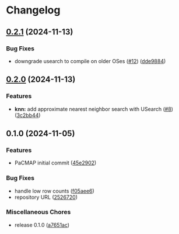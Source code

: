 # Changelog

## [0.2.1](https://github.com/beamform/pacmap-rs/compare/v0.2.0...v0.2.1) (2024-11-13)


### Bug Fixes

* downgrade usearch to compile on older OSes ([#12](https://github.com/beamform/pacmap-rs/issues/12)) ([dde9884](https://github.com/beamform/pacmap-rs/commit/dde9884eab427a9adf668bdf50d08ba96dc3792c))

## [0.2.0](https://github.com/beamform/pacmap-rs/compare/v0.1.0...v0.2.0) (2024-11-13)


### Features

* **knn:** add approximate nearest neighbor search with USearch ([#8](https://github.com/beamform/pacmap-rs/issues/8)) ([3c2bb44](https://github.com/beamform/pacmap-rs/commit/3c2bb440d312d5fdb35ee3e3f5f660eab7542aa1))

## 0.1.0 (2024-11-05)

### Features

* PaCMAP initial
  commit ([45e2902](https://github.com/beamform/pacmap-rs/commit/45e290235bb5bac72bbb6b4483ec1d9eeadb46df))

### Bug Fixes

* handle low row
  counts ([f05aee6](https://github.com/beamform/pacmap-rs/commit/f05aee613da57c182342a12c415b5fc44c4e9514))
* repository URL ([2526720](https://github.com/beamform/pacmap-rs/commit/25267200067a124eadd1a8b27b28a5fc3da07391))

### Miscellaneous Chores

* release 0.1.0 ([a7651ac](https://github.com/beamform/pacmap-rs/commit/a7651ac079d65a2630215798f9178f33d54077c6))
